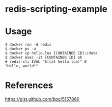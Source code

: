 # redis-scripting-example 

# Usage
```
$ docker run -d redis
$ docker ps -a 
$ docker cp hello.lua [CONTAINER ID]:/data 
$ docker exec -it [CONTAINER ID] sh 
# redis-cli EVAL "$(cat hello.lua)" 0
"Hello, world!"
```
# References
https://gist.github.com/bpo/5157860
